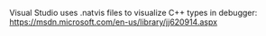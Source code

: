 Visual Studio uses .natvis files to visualize C++ types in debugger:
https://msdn.microsoft.com/en-us/library/jj620914.aspx